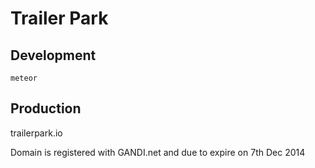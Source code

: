 # Trailer Park

## Development

```
meteor
```

## Production

trailerpark.io

Domain is registered with GANDI.net and due to expire on 7th Dec 2014
